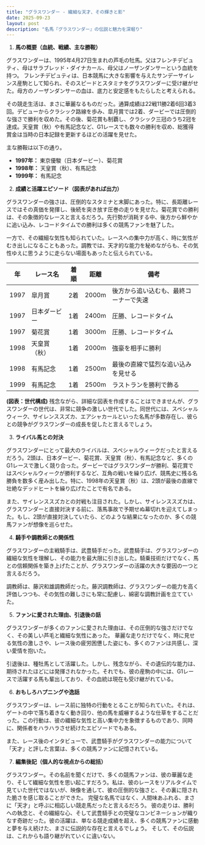 ```yaml
---
title: "グラスワンダー - 繊細な天才、その輝きと影"
date: 2025-09-23
layout: post
description: "名馬『グラスワンダー』の伝説と魅力を深堀り"
---
```


1. **馬の概要（血統、戦績、主な勝鞍）**

グラスワンダーは、1995年4月27日生まれの芦毛の牡馬。父はフレンチデピュティ、母はサラブレッド・ダイナカール、母父はノーザンダンサーという血統を持つ。  フレンチデピュティは、日本競馬に大きな影響を与えたサンデーサイレンス産駒として知られ、そのスピードとスタミナをグラスワンダーに受け継がせた。母方のノーザンダンサーの血は、底力と安定感をもたらしたと考えられる。

その競走生活は、まさに華麗なるものだった。通算成績は22戦11勝2着6回3着3回。デビューからクラシック路線を歩み、皐月賞では2着、ダービーでは圧倒的な強さで勝利を収めた。その後、菊花賞も制覇し、クラシック三冠のうち2冠を達成。天皇賞（秋）や有馬記念など、G1レースでも数々の勝利を収め、総獲得賞金は当時の日本記録を更新するほどの活躍を見せた。

主な勝鞍は以下の通り。

* **1997年：** 東京優駿（日本ダービー）、菊花賞
* **1998年：** 天皇賞（秋）、有馬記念
* **1999年：** 有馬記念


2. **成績と活躍エピソード（図表があれば出力）**

グラスワンダーの強さは、圧倒的なスタミナと末脚にあった。特に、長距離レースではその真価を発揮し、後続を突き放す圧巻の走りを見せた。菊花賞での勝利は、その象徴的なレースと言えるだろう。先行勢が消耗する中、後方から鮮やかに追い込み、レコードタイムでの勝利は多くの競馬ファンを魅了した。

一方で、その繊細な気性も知られていた。レースへの集中力が高く、時に気性がむき出しになることもあった。調教では、天才的な能力を秘めながらも、その気性ゆえに思うように走らない場面もあったと伝えられている。

| 年 | レース名             | 着順 | 距離 | 備考                                      |
|---|----------------------|-----|-----|-------------------------------------------|
| 1997 | 皐月賞               | 2着 | 2000m | 後方から追い込むも、最終コーナーで失速 |
| 1997 | 日本ダービー           | 1着 | 2400m | 圧勝、レコードタイム                     |
| 1997 | 菊花賞               | 1着 | 3000m | 圧勝、レコードタイム                     |
| 1998 | 天皇賞（秋）           | 1着 | 2000m | 強豪を相手に勝利                         |
| 1998 | 有馬記念             | 1着 | 2500m | 最後の直線で猛烈な追い込みを見せる       |
| 1999 | 有馬記念             | 1着 | 2500m | ラストランを勝利で飾る                   |


**(図表：世代構成)**  残念ながら、詳細な図表を作成することはできませんが、グラスワンダーの世代は、非常に競争の激しい世代でした。同世代には、スペシャルウィーク、サイレンススズカ、エアシャカールといった名馬が多数存在し、彼らとの競争がグラスワンダーの成長を促したと言えるでしょう。


3. **ライバル馬との対決**

グラスワンダーにとって最大のライバルは、スペシャルウィークだったと言えるだろう。2頭は、日本ダービー、菊花賞、天皇賞（秋）、有馬記念など、多くのG1レースで激しく競り合った。ダービーではグラスワンダーが勝利、菊花賞ではスペシャルウィークが勝利するなど、互角の戦いを繰り広げ、競馬史に残る名勝負を数多く産み出した。特に、1998年の天皇賞（秋）は、2頭が最後の直線で壮絶なデッドヒートを繰り広げたことで有名である。

また、サイレンススズカとの対戦も注目された。しかし、サイレンススズカは、グラスワンダーと直接対決する前に、落馬事故で予期せぬ幕切れを迎えてしまった。もし、2頭が直接対決していたら、どのような結果になったのか、多くの競馬ファンが想像を巡らせた。


4. **騎手や調教師との関係性**

グラスワンダーの主戦騎手は、武豊騎手だった。武豊騎手は、グラスワンダーの繊細な気性を理解し、その能力を最大限に引き出した。騎乗技術だけでなく、馬との信頼関係を築き上げたことが、グラスワンダーの活躍の大きな要因の一つと言えるだろう。

調教師は、藤沢和雄調教師だった。藤沢調教師は、グラスワンダーの能力を高く評価しつつも、その気性の難しさにも常に配慮し、綿密な調教計画を立てていた。


5. **ファンに愛された理由、引退後の話**

グラスワンダーが多くのファンに愛された理由は、その圧倒的な強さだけでなく、その美しい芦毛と繊細な気性にあった。  華麗な走りだけでなく、時に見せる気性の激しさや、レース後の疲労困憊した姿にも、多くのファンは共感し、深い愛情を抱いた。

引退後は、種牡馬として活躍した。しかし、残念ながら、その遺伝的な能力は、期待されたほどには発揮されなかった。それでも、彼の産駒の中には、G1レースで活躍する馬も輩出しており、その血統は現在も受け継がれている。


6. **おもしろハプニングや逸話**

グラスワンダーは、レース前に独特の行動をとることが知られていた。それは、ゲートの中で落ち着きなく動き回り、他の馬を威嚇するような仕草をすることだった。この行動は、彼の繊細な気性と高い集中力を象徴するものであり、同時に、関係者をハラハラさせ続けたエピソードでもある。

また、レース後のインタビューで、武豊騎手がグラスワンダーの能力について「天才」と評した言葉は、多くの競馬ファンに記憶されている。


7. **編集後記（個人的な視点からの総括）**

グラスワンダー。その名前を聞くだけで、多くの競馬ファンは、彼の華麗な走り、そして繊細な気性を思い起こすだろう。私は、彼のレースをリアルタイムで見ていた世代ではないが、映像を通して、彼の圧倒的な強さと、その裏に隠された脆さを感じ取ることができた。  完璧な名馬ではなく、人間味あふれる、まさに「天才」と呼ぶに相応しい競走馬だったと言えるだろう。  彼の走りは、勝利への執念と、その繊細な心、そして武豊騎手との完璧なコンビネーションが織りなす奇跡だった。彼の活躍は、単なる競走成績を超え、多くの競馬ファンに感動と夢を与え続けた、まさに伝説的な存在と言えるでしょう。  そして、その伝説は、これからも語り継がれていくに違いない。
